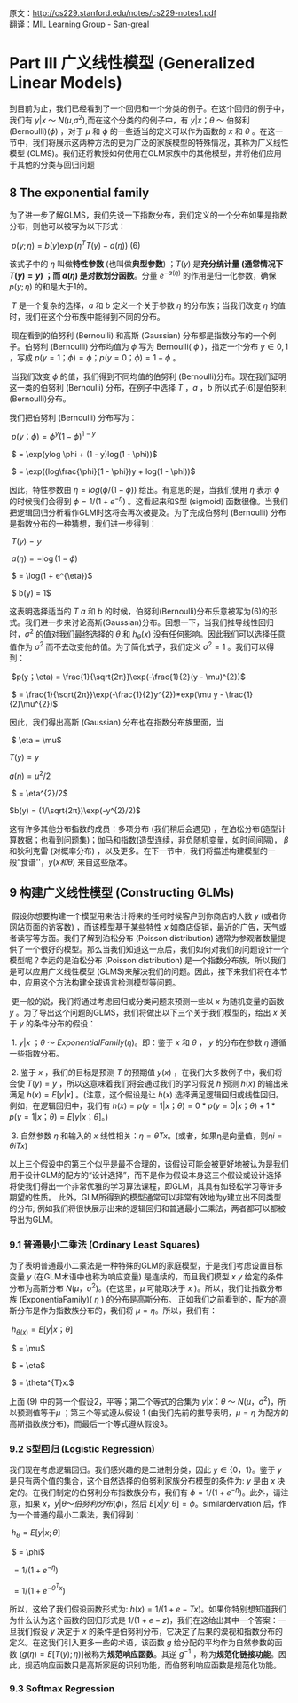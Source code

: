 原文：http://cs229.stanford.edu/notes/cs229-notes1.pdf  
翻译：[MIL Learning Group](https://github.com/milLearningGroup/Stanford-CS229-CN) - [San-greal](https://San-greal.github.io)

# Part III 广义线性模型 (Generalized Linear Models)

到目前为止，我们已经看到了一个回归和一个分类的例子。在这个回归的例子中，我们有 $y|x$ $～$ $N$($\mu$,$\sigma^{2}$),而在这个分类的的例子中，有 $y|x$；$\theta$  $～$ 伯努利 (Bernoulli)($\phi$) ，对于 $\mu$ 和 $\phi$ 的一些适当的定义可以作为函数的 $x$ 和 $\theta$  。在这一节中，我们将展示这两种方法的更为广泛的家族模型的特殊情况，其称为广义线性模型 (GLMS)。我们还将教授如何使用在GLM家族中的其他模型，并将他们应用于其他的分类与回归问题



## 8 The exponential family

​    为了进一步了解GLMS，我们先说一下指数分布，我们定义的一个分布如果是指数分布，则他可以被写为以下形式： 

​                                                                    $p(y;\eta) = b(y)\exp(\eta^{T}T(y) - a(\eta))$                                                    $(6)$

该式子中的 $\eta$ 叫做**特性参数** (也叫做**典型参数**) ；$T(y)$ 是**充分统计量 **(通常情况下 $T(y) = y$) ；而 $a(\eta)$ 是**对数划分函数**。分量 $e^{-a(\eta)}$ 的作用是归一化参数，确保 $p(y;\eta)$ 的和是大于1的。

​     $T$ 是一个复杂的选择，$a$ 和 $b$ 定义一个关于参数 $\eta$ 的分布族；当我们改变 $\eta$ 的值时，我们在这个分布族中能得到不同的分布。

​    现在看到的伯努利 (Bernoulli) 和高斯 (Gaussian) 分布都是指数分布的一个例子。伯努利 (Bernoulli) 分布均值为 $\phi$ 写为 Bernoulli( $\phi$ )，指定一个分布 $y \in {0,1}$ ，写成 $p (y = 1；\phi) = \phi ；p (y = 0；\phi) =1 - \phi$ 。

​    当我们改变 $\phi$ 的值，我们得到不同均值的伯努利 (Bernoulli)分布。现在我们证明这一类的伯努利 (Bernoulli) 分布，在例子中选择 $T$ ，$a$ ，$b$ 所以式子(6)是伯努利 (Bernoulli)分布。

我们把伯努利 (Bernoulli) 分布写为：

​	$p(y；\phi) = \phi^{y}(1 - \phi)^{1 - y}$ 

​	               $ = \exp(ylog \phi + (1 - y)log(1 - \phi))$ 

​	               $ = \exp((log\frac{\phi}{1 - \phi})y + log(1 - \phi))$ 

因此，特性参数由 $\eta = log(\phi/(1 - \phi))$ 给出。有意思的是，当我们使用 $\eta$ 表示 $\phi$ 的时候我们会得到 $\phi = 1/(1 + e^{-\eta})$ 。这看起来和S型 (sigmoid) 函数很像。当我们把逻辑回归分析看作GLM时这将会再次被提及。为了完成伯努利 (Bernoulli) 分布是指数分布的一种猜想，我们进一步得到：

​	$T(y) = y$ 

​         $a(\eta)  = -\log(1 - \phi)$ 

​	          $ = \log(1 + e^{\eta})$ 

​	 $ b(y) = 1$ 

这表明选择适当的 $T$ $a$ 和 $b$ 的时候，伯努利(Bernoulli)分布乐意被写为(6)的形式。我们进一步来讨论高斯(Gaussian)分布。回想一下，当我们推导线性回归时，$\sigma^{2}$ 的值对我们最终选择的 $\theta$ 和 $h_{\theta}(x)$ 没有任何影响。因此我们可以选择任意值作为 $\sigma^{2}$ 而不去改变他的值。为了简化式子，我们定义 $\sigma^2 = 1$ 。我们可以得到：

​	$p(y；\eta) = \frac{1}{\sqrt{2π}}\exp(-\frac{1}{2}(y - \mu)^{2})$ 

​	               $ = \frac{1}{\sqrt{2π}}\exp(-\frac{1}{2}y^{2})*exp(\mu y - \frac{1}{2}\mu^{2})$

因此，我们得出高斯 (Gaussian) 分布也在指数分布族里面，当

​	$ \eta = \mu$

  $T(y) = y$

  $a(\eta) = \mu^{2}/2$                                         

​	   $ = \eta^{2}/2$

   $b(y) = (1/\sqrt{2π})\exp(-y^{2}/2)$ 

这有许多其他分布指数的成员：多项分布 (我们稍后会遇见) ，在泊松分布(造型计算数据；也看到问题集)；伽马和指数(造型连续，非负随机变量，如时间间隔)， $\beta$ 和狄利克雷 (对概率分布) ，以及更多。在下一节中，我们将描述构建模型的一般“食谱''，$y(x 和 \theta)$ 来自这些版本。     

## 9 构建广义线性模型 (Constructing GLMs)

​	假设你想要构建一个模型用来估计将来的任何时候客户到你商店的人数 $y$ (或者你网站页面的访客数) ，而该模型基于某些特性 $x$ 如商店促销，最近的广告，天气或者读写等方面。我们了解到泊松分布 (Poisson distribution) 通常为参观者数量提供了一个很好的模型。那么当我们知道这一点后，我们如何对我们的问题设计一个模型呢？幸运的是泊松分布 (Poisson distribution) 是一个指数分布族，所以我们是可以应用广义线性模型 (GLMS)来解决我们的问题。因此，接下来我们将在本节中，应用这个方法构建全球语言检测模型等问题。

​	更一般的说，我们将通过考虑回归或分类问题来预测一些以 $x$ 为随机变量的函数 $y$ 。为了导出这个问题的GLMS，我们将做出以下三个关于我们模型的，给出 $x$ 关于 $y$ 的条件分布的假设：

​	$1.$ $y | x$ ；$\theta$ $～$ $ExponentialFamily(\eta)$。即：鉴于 $x$ 和 $\theta$ ， $y$ 的分布在参数 $\eta$ 遵循一些指数分布。

​	$2.$ 鉴于 $x$ ，我们的目标是预测 $T$ 的预期值 $y(x)$ ，在我们大多数例子中，我们将会使 $T(y) = y$ ，所以这意味着我们将会通过我们的学习假说 $h$ 预测 $h(x)$ 的输出来满足 $h(x) = E[y | x]$ 。(注意，这个假设是让 $h(x)$ 选择满足逻辑回归或线性回归。例如，在逻辑回归中，我们有 $h(x) = p(y = 1 | x；\theta) = 0 * p(y = 0|x；\theta) + 1 *p(y = 1|x；\theta) = E[y|x；\theta]$。)

​	$3.$ 自然参数 $\eta$ 和输入的 $x$ 线性相关：$\eta = \theta T x$。(或者，如果η是向量值，则$\eta i =\theta i T x$)

以上三个假设中的第三个似乎是最不合理的，该假设可能会被更好地被认为是我们用于设计GLM的配方的“设计选择”，而不是作为假设本身这三个假设或设计选择将使我们得出一个非常优雅的学习算法课程，即GLM，其具有如轻松学习等许多期望的性质。 此外，GLM所得到的模型通常可以非常有效地为y建立出不同类型的分布; 例如我们将很快展示出来的逻辑回归和普通最小二乘法，两者都可以都被导出为GLM。

### 9.1 普通最小二乘法 (Ordinary Least Squares)

为了表明普通最小二乘法是一种特殊的GLM的家庭模型，于是我们考虑设置目标变量 $y$ (在GLM术语中也称为响应变量) 是连续的，而且我们模型 $x$ $y$ 给定的条件分布为高斯分布 $N(\mu，\sigma^2)$。(在这里，$\mu$ 可能取决于 $x$ )。所以，我们让指数分布族 (ExponentiaFamily)( $\eta$ ) 的分布是高斯分布。 正如我们之前看到的，配方的高斯分布是作为指数族分布的，我们将 $\mu = \eta$。所以，我们有：

​		$h_{\theta(x)} = E[y|x；\theta]$

​	          $ = \mu$

​	          $ = \eta$

​     	          $ = \theta^{T}x.​$

上面 (9) 中的第一个假设2，平等；第二个等式的合集为 $y |x：\theta$ $～$ $N (\mu，\sigma^2)$，所以预测值等于$\mu$ ；第三个等式遵从假设 1 (由我们先前的推导表明，$\mu = \eta$ 为配方的高斯指数族分布)，而最后一个等式遵从假设3。



### 9.2 S型回归 (Logistic Regression)

我们现在考虑逻辑回归。我们感兴趣的是二进制分类，因此 $y \in \{0，1\}$。鉴于 $y$ 是只有两个值的集合，这个自然选择的伯努利家族分布模型的条件为: $y$ 是由 $x$ 决定的。在我们制定的伯努利分布指数族分布，我们有 $\phi = 1/(1 + e^{-\eta})$。此外，请注意，如果 $x，y|\theta ～伯努利分布(\phi)$，然后 $E[x|y;\theta] = \phi$。similardervation 后，作为一个普通的最小二乘法，我们得到：

​	$h_\theta = E[y|x;\theta]$ 

​             $ = \phi$  

​	     $= 1/(1 + e^{-\eta})$

​             $= 1/(1 + e^{-\theta^{T}x})$

所以，这给了我们假设函数形式为: $h(x) = 1/(1 + e-Tx)$。如果你特别想知道我们为什么认为这个函数的回归形式是 $1/(1 + e-z)$，我们在这给出其中一个答案：一旦我们假设 $y$ 决定于 $x$ 的条件是伯努利分布，它决定了后果的漠视和指数分布的定义。在这我们引入更多一些的术语，该函数 $g$ 给分配的平均作为自然参数的函数 $(g(\eta) = E[T(y);\eta)]$被称为**规范响应函数**。其逆 $g^{-1}$ ，称为**规范化链接功能**。因此，规范响应函数只是高斯家庭的识别功能，而伯努利响应函数是规范化功能。

### 9.3 Softmax Regression